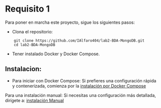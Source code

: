 # Requisito 1

Para poner en marcha este proyecto, sigue los siguientes pasos:

- Clona el repositorio:

```
    git clone https://github.com/IAlfaro404/lab2-BDA-MongoDB.git
    cd lab2-BDA-MongoDB
```

- Tener instalado Docker y Docker Compose.

## Instalacion:

- Para iniciar con Docker Compose:
Si prefieres una configuración rápida y contenerizada, comienza por la [instalación por Docker Compose](https://github.com/IAlfaro404/lab2-BDA-MongoDB/blob/main/Requisito%20%231/Instalacion-Docker-Compose.md)

Para una instalación manual:
Si necesitas una configuración más detallada, dirígete a: [instalación Manual](https://github.com/IAlfaro404/lab2-BDA-MongoDB/blob/main/Requisito%20%231/Instalaci%C3%B3n-Manual.md)